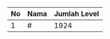 | No | Nama            | Jumlah Level |
|----|-----------------|--------------|
| 1  | #    |    1924        |
